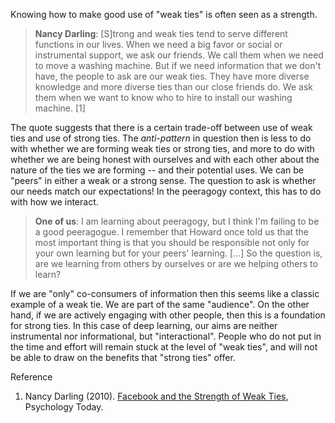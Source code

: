 Knowing how to make good use of "weak ties" is often seen as a strength.

> **Nancy Darling**: [S]trong and weak ties tend to serve different
> functions in our lives. When we need a big favor or social or
> instrumental support, we ask our friends. We call them when we need to
> move a washing machine. But if we need information that we don't have,
> the people to ask are our weak ties. They have more diverse knowledge
> and more diverse ties than our close friends do. We ask them when we
> want to know who to hire to install our washing machine. [1]

The quote suggests that there is a certain trade-off between use of weak
ties and use of strong ties. The *anti-pattern* in question then is less
to do with whether we are forming weak ties or strong ties, and more to
do with whether we are being honest with ourselves and with each other
about the nature of the ties we are forming -- and their potential uses.
We can be "peers" in either a weak or a strong sense. The question to
ask is whether our needs match our expectations! In the peeragogy
context, this has to do with how we interact.

> **One of us**: I am learning about peeragogy, but I think I'm failing
> to be a good peeragogue. I remember that Howard once told us that the
> most important thing is that you should be responsible not only for
> your own learning but for your peers' learning. [...] So the question
> is, are we learning from others by ourselves or are we helping others
> to learn?

If we are "only" co-consumers of information then this seems like a
classic example of a weak tie. We are part of the same "audience". On
the other hand, if we are actively engaging with other people, then this
is a foundation for strong ties. In this case of deep learning, our aims
are neither instrumental nor informational, but "interactional". People
who do not put in the time and effort will remain stuck at the level of
"weak ties", and will not be able to draw on the benefits that "strong
ties" offer.

Reference

1.  Nancy Darling (2010). [Facebook and the Strength of Weak
    Ties](http://www.psychologytoday.com/blog/thinking-about-kids/201005/facebook-and-the-strength-weak-ties),
    Psychology Today.

